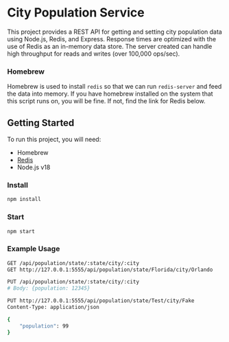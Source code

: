 # City Population Service

This project provides a REST API for getting and setting city population data using Node.js, Redis, and Express. Response times are optimized with the use of Redis as an in-memory data store. The server created can handle high throughput for reads and writes (over 100,000 ops/sec).

### Homebrew

Homebrew is used to install `redis` so that we can run `redis-server` and feed the data into memory. If you have homebrew installed on the system that this script runs on, you will be fine. If not, find the link for Redis below.

## Getting Started

To run this project, you will need:

- Homebrew
- [Redis]([Title](https://redis.io/)) 
- Node.js v18

### Install

```bash
npm install
```

### Start

```bash
npm start
```

### Example Usage

```bash
GET /api/population/state/:state/city/:city
GET http://127.0.0.1:5555/api/population/state/Florida/city/Orlando

PUT /api/population/state/:state/city/:city 
# Body: {population: 12345}

PUT http://127.0.0.1:5555/api/population/state/Test/city/Fake
Content-Type: application/json

{
    "population": 99
}
```
